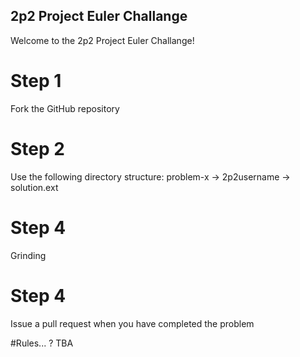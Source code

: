## 2p2 Project Euler Challange

Welcome to the 2p2 Project Euler Challange!

# Step 1
Fork the GitHub repository

# Step 2
Use the following directory structure: problem-x -> 2p2username -> solution.ext

# Step 4
Grinding

# Step 4
Issue a pull request when you have completed the problem

#Rules... ? TBA
